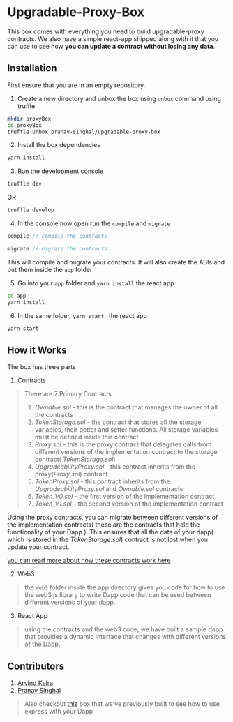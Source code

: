 # Upgradable-Proxy-Box

This box comes with everything you need to build upgradable-proxy contracts. We also 
have a simple react-app shipped along with it that you can use to see
how __you can update a contract without losing any data__.

## Installation

First ensure that you are in an empty repository.




1. Create a new directory and unbox the box using `unbox` command using truffle
```bash
mkdir proxyBox
cd proxyBox
truffle unbox pranav-singhal/upgradable-proxy-box
```
2. Install the box dependencies

```bash
yarn install
```

3. Run the development console
```bash
truffle dev
```
 OR
 ```bash
truffle develop
```
4. In the console now open run the `compile` and `migrate` 

```js
compile // compile the contracts
```
```js
migrate // migrate the contracts
```
This will compile and migrate your contracts. It will also create the ABIs and put them inside the `app` folder
 
5. Go into your `app` folder and `yarn install` the react app

```bash
cd app
yarn install
```

6. In the same folder, `yarn start ` the react app

```bash
yarn start
```
 

## How it Works

The box has three parts

1. Contracts

> There are 7 Primary Contracts
>1. *Ownable.sol*  - this is the contract that manages the owner of all the contracts
>2. *TokenStorage.sol* - the contract that stores all the storage variables, their getter and setter functions.
>All storage variables must be defined inside this contract
>3. *Proxy.sol* - this is the proxy contract that delegates calls from different versions of the implementation contract
>to the storage contract( *TokenStorage.sol*)
>4. *UpgradeabilityProxy.sol* - this contract inherits from the proxy(*Proxy.sol*) contract
>5. *TokenProxy.sol* - this contract inherits from the *UpgradeabilityProxy.sol* and *Ownable.sol* contracts
>6. *Token_V0.sol* - the first version of the implementation contract
>7. *Token_V1.sol* - the second version of the implementation contract

Using the proxy contracts, you can migrate between different versions of the implementation contracts(
these are the contracts that hold the functionality of your Dapp
). This ensures that all the data of your dapp( which is stored in the 
*TokenStorage.sol*) contract is not lost when you update your contract.

[you can read more about how these contracts work here](hackernoon.com/how-to-make-smart-contracts-upgradable-2612e771d5a2)

2. Web3

> the `Web3` folder inside the app directory gives you code for how 
>to use the web3.js library to write Dapp code that can be used between 
>different versions of your dapp.
>

3. React App
> using the contracts and the web3 code, we have built a sample dapp that 
>provides a dynamic interface that changes with different versions 
>of the Dapp.
>


## Contributors

1. [Arvind Kalra](https://github.com/arvindkalra)
2. [Pranav Singhal](https://github.com/pranav-singhal)

> Also checkout [this](https://github.com/arvindkalra/express-box) box that we've previously 
>built to see how to use
>express with your Dapp      

